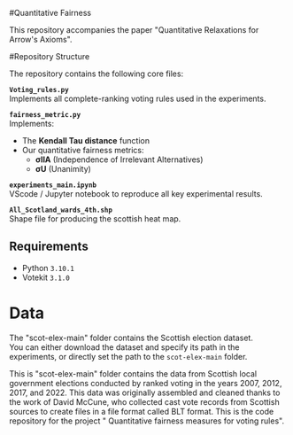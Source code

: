 #Quantitative Fairness

This repository accompanies the paper "Quantitative Relaxations for Arrow's Axioms".

#Repository Structure

The repository contains the following core files:

**`Voting_rules.py`**  
  Implements all complete-ranking voting rules used in the experiments.

**`fairness_metric.py`**  
  Implements:
  - The **Kendall Tau distance** function  
  - Our quantitative fairness metrics:
    - **σIIA** (Independence of Irrelevant Alternatives)
    - **σU** (Unanimity)

 **`experiments_main.ipynb`**  
 VScode / Jupyter notebook to reproduce all key experimental results.

 **`All_Scotland_wards_4th.shp`**  
   Shape file for producing the scottish heat map.



## Requirements

- Python `3.10.1`
- Votekit `3.1.0`

# Data

The "scot-elex-main" folder contains the Scottish election dataset.  
You can either download the dataset and specify its path in the experiments, or directly set the path to the `scot-elex-main` folder.

This is "scot-elex-main" folder contains the data from Scottish local government elections conducted by ranked voting in the years 2007, 2012, 2017, and 2022. This data was originally assembled and cleaned thanks to the work of David McCune, who collected cast vote records from Scottish sources to create files in a file format called BLT format.
This is the code repository for the project " Quantitative fairness measures for voting rules".
